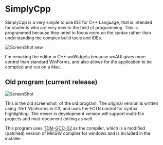 # SimplyCpp

SimplyCpp is a very simple to use IDE for C++ Language, that is intended for students who are very new to the field of programming. This is programmed because they need to focus more on the syntax rather than understanding the complex build tools and IDEs.

![ScreenShot new](http://i.imgur.com/HRKaxDJ.png)

I'm remaking the editor in C++ wxWidgets because wxAUI gives more control than standard WinForms, and also allows for the application to be compiled and run on a Mac.

## Old program (current release)

![ScreenShot](http://goharsha.com/simplycpp/simplycpp.png)

This is the old screenshot, of the old program. The original version is written using .NET WinForms in C#, and uses the FCTB control for syntax highlighting. The newer in development version will support multi-file projects and muti-document editing as well.

This program uses [TDM-GCC-32](http://tdm-gcc.tdragon.net/) as the compiler, which is a modified (patched) version of MinGW compiler for windows and is included in the installer.
